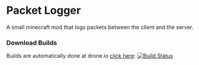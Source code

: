 Packet Logger
=========
A small minecraft mod that logs packets between the client and the server.

### Download Builds
Builds are automatically done at drone.io [click here](https://drone.io/github.com/AlgorithmX2/PacketLogger/files): [![Build Status](https://drone.io/github.com/AlgorithmX2/PacketLogger/status.png)](https://drone.io/github.com/AlgorithmX2/PacketLogger/latest)
